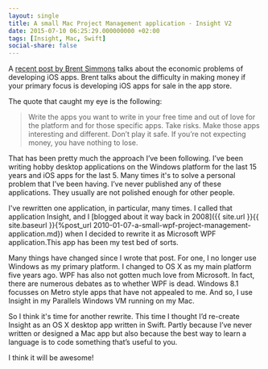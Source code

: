 ```yaml
---
layout: single
title: A small Mac Project Management application - Insight V2
date: 2015-07-10 06:25:29.000000000 +02:00
tags: [Insight, Mac, Swift]
social-share: false
---
```


A [recent post by Brent Simmons](http://inessential.com/2015/06/30/love) talks about the economic problems of developing iOS apps. Brent talks about the difficulty in making money if your primary focus is developing iOS apps for sale in the app store.

The quote that caught my eye is the following:

>Write the apps you want to write in your free time and out of love for the platform and for those specific apps. Take risks. Make those apps interesting and different. Don’t play it safe. If you’re not expecting money, you have nothing to lose.

That has been pretty much the approach I’ve been following. I’ve been writing hobby desktop applications on the Windows platform for the last 15 years and iOS apps for the last 5. Many times it's to solve a personal problem that I’ve been having. I’ve never published any of these applications. They usually are not polished enough for other people.

I've rewritten one application, in particular, many times. I called that application Insight, and I [blogged about it way back in 2008]({{ site.url }}{{ site.baseurl }}{%post_url 2010-01-07-a-small-wpf-project-management-application.md}) when I decided to rewrite it as Microsoft WPF application.This app has been my test bed of sorts.

Many things have changed since I wrote that post. For one, I no longer use Windows as my primary platform. I changed to OS X as my main platform five years ago. WPF has also not gotten much love from Microsoft. In fact, there are numerous debates as to whether WPF is dead. Windows 8.1 focusses on Metro style apps that have not appealed to me. And so, I use Insight in my Parallels Windows VM running on my Mac.

So I think it's time for another rewrite. This time I thought I’d re-create Insight as an OS X desktop app written in Swift. Partly because I’ve never written or designed a Mac app but also because the best way to learn a language is to code something that’s useful to you.

I think it will be awesome!


